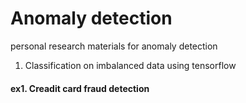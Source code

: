 # Anomaly detection
personal research materials for anomaly detection

1. Classification on imbalanced data using tensorflow

#### ex1. Creadit card fraud detection

